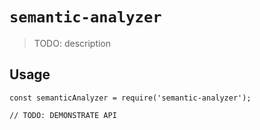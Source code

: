 # `semantic-analyzer`

> TODO: description

## Usage

```
const semanticAnalyzer = require('semantic-analyzer');

// TODO: DEMONSTRATE API
```
